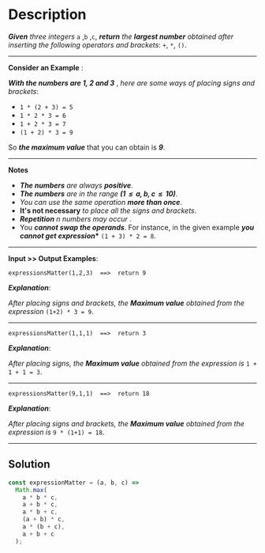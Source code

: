 # Description

**_Given_** _three integers_ `a` ,`b` ,`c`, **_return_** _the ***largest number*** obtained after inserting the following operators and brackets_: `+`, `*`, `()`.

---

**Consider an Example** :

**_With the numbers are 1, 2 and 3_** , _here are some ways of placing signs and brackets_:

- `1 * (2 + 3) = 5`
- `1 * 2 * 3 = 6`
- `1 + 2 * 3 = 7`
- `(1 + 2) * 3 = 9`

So **_the maximum value_** that you can obtain is **_9_**.

---

**Notes**

- **_The numbers_** _are always_ **_positive_**.
- **_The numbers_** _are in the range_ **_(1  ≤  a, b, c  ≤  10)_**.
- _You can use the same operation_ **_more than once_**.
- **It's not necessary** _to place all the signs and brackets_.
- **_Repetition_** _n numbers may occur_ .
- You **_cannot swap the operands_**. For instance, in the given example **_you cannot get expression_\*** `(1 + 3) * 2 = 8`.

---

**Input >> Output Examples**:

```
expressionsMatter(1,2,3)  ==>  return 9
```

**_Explanation_**:

_After placing signs and brackets, the ***Maximum value*** obtained from the expression_ `(1+2) * 3 = 9`.

---

```
expressionsMatter(1,1,1)  ==>  return 3
```

**_Explanation_**:

_After placing signs, the ***Maximum value*** obtained from the expression is_ `1 + 1 + 1 = 3`.

---

```
expressionsMatter(9,1,1)  ==>  return 18
```

**_Explanation_**:

_After placing signs and brackets, the ***Maximum value*** obtained from the expression is_ `9 * (1+1) = 18`.

---

## Solution

```js
const expressionMatter = (a, b, c) =>
  Math.max(
    a * b * c,
    a + b * c,
    a * b + c,
    (a + b) * c,
    a * (b + c),
    a + b + c
  );
```

